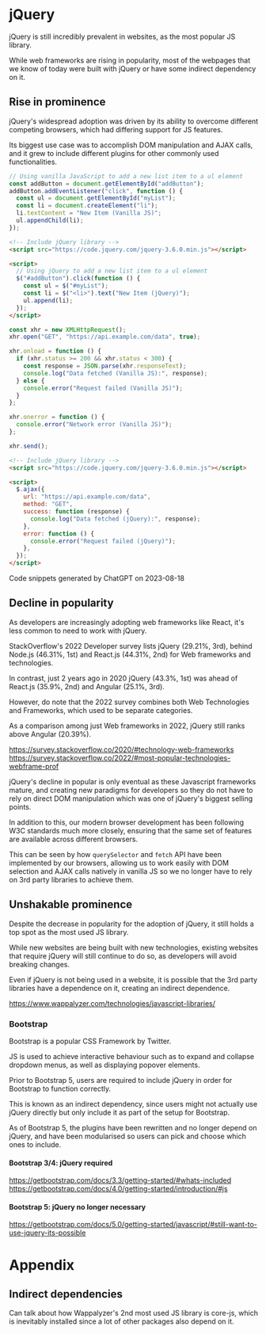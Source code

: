 # jQuery

jQuery is still incredibly prevalent in websites, as the most popular JS library.

While web frameworks are rising in popularity, most of the webpages that we know of today were built with jQuery or have some indirect dependency on it.

## Rise in prominence

jQuery's widespread adoption was driven by its ability to overcome different competing browsers, which had differing support for JS features.

Its biggest use case was to accomplish DOM manipulation and AJAX calls, and it grew to include different plugins for other commonly used functionalities.

```js
// Using vanilla JavaScript to add a new list item to a ul element
const addButton = document.getElementById("addButton");
addButton.addEventListener("click", function () {
  const ul = document.getElementById("myList");
  const li = document.createElement("li");
  li.textContent = "New Item (Vanilla JS)";
  ul.appendChild(li);
});
```

```html
<!-- Include jQuery library -->
<script src="https://code.jquery.com/jquery-3.6.0.min.js"></script>

<script>
  // Using jQuery to add a new list item to a ul element
  $("#addButton").click(function () {
    const ul = $("#myList");
    const li = $("<li>").text("New Item (jQuery)");
    ul.append(li);
  });
</script>
```

```js
const xhr = new XMLHttpRequest();
xhr.open("GET", "https://api.example.com/data", true);

xhr.onload = function () {
  if (xhr.status >= 200 && xhr.status < 300) {
    const response = JSON.parse(xhr.responseText);
    console.log("Data fetched (Vanilla JS):", response);
  } else {
    console.error("Request failed (Vanilla JS)");
  }
};

xhr.onerror = function () {
  console.error("Network error (Vanilla JS)");
};

xhr.send();
```

```html
<!-- Include jQuery library -->
<script src="https://code.jquery.com/jquery-3.6.0.min.js"></script>

<script>
  $.ajax({
    url: "https://api.example.com/data",
    method: "GET",
    success: function (response) {
      console.log("Data fetched (jQuery):", response);
    },
    error: function () {
      console.error("Request failed (jQuery)");
    },
  });
</script>
```

Code snippets generated by ChatGPT on 2023-08-18

## Decline in popularity

As developers are increasingly adopting web frameworks like React, it's less common to need to work with jQuery.

StackOverflow's 2022 Developer survey lists jQuery (29.21%, 3rd), behind Node.js (46.31%, 1st) and React.js (44.31%, 2nd) for Web frameworks and technologies.

In contrast, just 2 years ago in 2020 jQuery (43.3%, 1st) was ahead of React.js (35.9%, 2nd) and Angular (25.1%, 3rd).

However, do note that the 2022 survey combines both Web Technologies and Frameworks, which used to be separate categories.

As a comparison among just Web frameworks in 2022, jQuery still ranks above Angular (20.39%).

https://survey.stackoverflow.co/2020/#technology-web-frameworks
https://survey.stackoverflow.co/2022/#most-popular-technologies-webframe-prof

jQuery's decline in popular is only eventual as these Javascript frameworks mature, and creating new paradigms for developers so they do not have to rely on direct DOM manipulation which was one of jQuery's biggest selling points.

In addition to this, our modern browser development has been following W3C standards much more closely, ensuring that the same set of features are available across different browsers.

This can be seen by how `querySelector` and `fetch` API have been implemented by our browsers, allowing us to work easily with DOM selection and AJAX calls natively in vanilla JS so we no longer have to rely on 3rd party libraries to achieve them.

## Unshakable prominence

Despite the decrease in popularity for the adoption of jQuery, it still holds a top spot as the most used JS library.

While new websites are being built with new technologies, existing websites that require jQuery will still continue to do so, as developers will avoid breaking changes.

Even if jQuery is not being used in a website, it is possible that the 3rd party libraries have a dependence on it, creating an indirect dependence.

https://www.wappalyzer.com/technologies/javascript-libraries/

### Bootstrap

Bootstrap is a popular CSS Framework by Twitter.

JS is used to achieve interactive behaviour such as to expand and collapse dropdown menus, as well as displaying popover elements.

Prior to Bootstrap 5, users are required to include jQuery in order for Bootstrap to function correctly.

This is known as an indirect dependency, since users might not actually use jQuery directly but only include it as part of the setup for Bootstrap.

As of Bootstrap 5, the plugins have been rewritten and no longer depend on jQuery, and have been modularised so users can pick and choose which ones to include.

#### Bootstrap 3/4: jQuery required

https://getbootstrap.com/docs/3.3/getting-started/#whats-included
https://getbootstrap.com/docs/4.0/getting-started/introduction/#js

#### Bootstrap 5: jQuery no longer necessary

https://getbootstrap.com/docs/5.0/getting-started/javascript/#still-want-to-use-jquery-its-possible

# Appendix

## Indirect dependencies

Can talk about how Wappalyzer's 2nd most used JS library is core-js, which is inevitably installed since a lot of other packages also depend on it.
